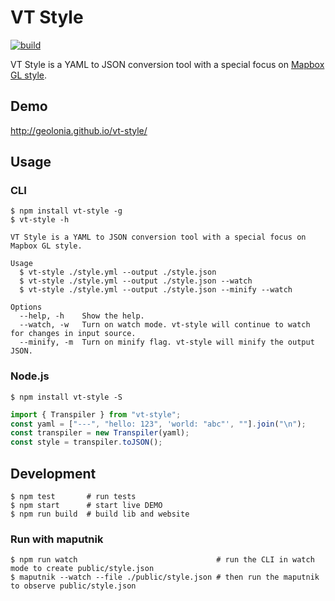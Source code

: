 # VT Style

[![build](https://github.com/geolonia/vt-style/actions/workflows/build.yml/badge.svg)](https://github.com/geolonia/vt-style/actions/workflows/build.yml)

VT Style is a YAML to JSON conversion tool with a special focus on [Mapbox GL style](https://docs.mapbox.com/mapbox-gl-js/style-spec/).

## Demo

http://geolonia.github.io/vt-style/

## Usage

### CLI

```shell
$ npm install vt-style -g
$ vt-style -h

VT Style is a YAML to JSON conversion tool with a special focus on Mapbox GL style.

Usage
  $ vt-style ./style.yml --output ./style.json
  $ vt-style ./style.yml --output ./style.json --watch
  $ vt-style ./style.yml --output ./style.json --minify --watch

Options
  --help, -h    Show the help.
  --watch, -w   Turn on watch mode. vt-style will continue to watch for changes in input source.
  --minify, -m  Turn on minify flag. vt-style will minify the output JSON.
```

### Node.js

```shell
$ npm install vt-style -S
```

```typescript
import { Transpiler } from "vt-style";
const yaml = ["---", "hello: 123", 'world: "abc"', ""].join("\n");
const transpiler = new Transpiler(yaml);
const style = transpiler.toJSON();
```

## Development

```shell
$ npm test       # run tests
$ npm start      # start live DEMO
$ npm run build  # build lib and website
```

### Run with maputnik

```shell
$ npm run watch                               # run the CLI in watch mode to create public/style.json
$ maputnik --watch --file ./public/style.json # then run the maputnik to observe public/style.json
```
